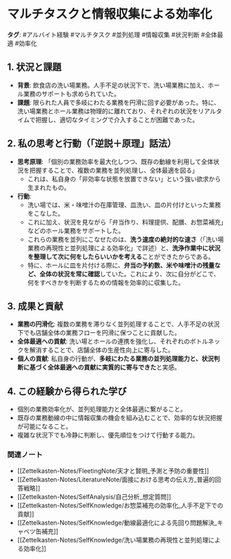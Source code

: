 # マルチタスクと情報収集による効率化

**タグ**: #アルバイト経験 #マルチタスク #並列処理 #情報収集 #状況判断 #全体最適 #効率化

## 1. 状況と課題

-   **背景**: 飲食店の洗い場業務。人手不足の状況下で、洗い場業務に加え、ホール業務のサポートも求められていた。
-   **課題**: 限られた人員で多岐にわたる業務を円滑に回す必要があった。特に、洗い場業務とホール業務は物理的に離れており、それぞれの状況をリアルタイムで把握し、適切なタイミングで介入することが困難であった。

## 2. 私の思考と行動（「逆説＋原理」話法）

-   **思考原理**: 「個別の業務効率を最大化しつつ、既存の動線を利用して全体状況を把握することで、複数の業務を並列処理し、全体最適を図る」
    -   これは、私自身の「非効率な状態を放置できない」という強い欲求から生まれたもの。
-   **行動**: 
    -   洗い場では、米・味噌汁の在庫管理、皿洗い、皿の片付けといった業務をこなした。
    -   これに加え、状況を見ながら「弁当作り、料理提供、配膳、お惣菜補充」などのホール業務をサポートした。
    -   これらの業務を並列にこなせたのは、**洗う速度の絶対的な速さ**（「洗い場業務の再現性と並列処理による効率化」で詳述）と、**洗浄作業中に状況を整理して次に何をしたらいいかを考える**ことができたからである。
    -   特に、ホールに皿を片付ける際に、**弁当の予約数、米や味噌汁の残量など、全体の状況を常に確認**していた。これにより、次に自分がどこで、何をすべきかを判断するための情報を効率的に収集した。

## 3. 成果と貢献

-   **業務の円滑化**: 複数の業務を滞りなく並列処理することで、人手不足の状況下でも店舗全体の業務フローを円滑に保つことに貢献した。
-   **全体最適への貢献**: 洗い場とホールの連携を強化し、それぞれのボトルネックを解消することで、店舗全体の生産性向上に寄与した。
-   **個人の貢献**: 私自身の行動が、**多岐にわたる業務の並列処理能力と、状況判断に基づく全体最適への貢献に実質的に寄与できた**と実感。

## 4. この経験から得られた学び

-   個別の業務効率化が、並列処理能力と全体最適に繋がること。
-   既存の業務動線の中に情報収集の機会を組み込むことで、効率的な状況把握が可能になること。
-   複雑な状況下でも冷静に判断し、優先順位をつけて行動する能力。

### 関連ノート
- [[Zettelkasten-Notes/FleetingNote/天才と賢明_予測と予防の重要性]]
- [[Zettelkasten-Notes/LiteratureNote/面接における思考の伝え方_普遍的回答戦略]]
- [[Zettelkasten-Notes/SelfAnalysis/自己分析_想定質問]]
- [[Zettelkasten-Notes/SelfKnowledge/お惣菜補充の効率化_人手不足下での貢献]]
- [[Zettelkasten-Notes/SelfKnowledge/動線最適化による先回り問題解決_キャベツ缶補充]]
- [[Zettelkasten-Notes/SelfKnowledge/洗い場業務の再現性と並列処理による効率化]]